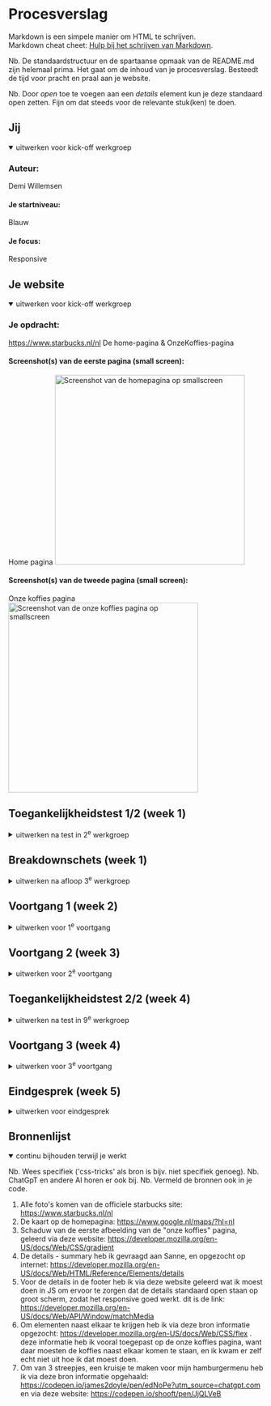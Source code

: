 # Procesverslag
Markdown is een simpele manier om HTML te schrijven.  
Markdown cheat cheet: [Hulp bij het schrijven van Markdown](https://github.com/adam-p/markdown-here/wiki/Markdown-Cheatsheet).

Nb. De standaardstructuur en de spartaanse opmaak van de README.md zijn helemaal prima. Het gaat om de inhoud van je procesverslag. Besteedt de tijd voor pracht en praal aan je website.

Nb. Door *open* toe te voegen aan een *details* element kun je deze standaard open zetten. Fijn om dat steeds voor de relevante stuk(ken) te doen.





## Jij

<details open>
  <summary>uitwerken voor kick-off werkgroep</summary>

  ### Auteur:
  Demi Willemsen

  #### Je startniveau:
  Blauw

  #### Je focus:
  Responsive
 
</details>





## Je website

<details open>
  <summary>uitwerken voor kick-off werkgroep</summary>

  ### Je opdracht:
  https://www.starbucks.nl/nl
  De home-pagina & OnzeKoffies-pagina
  
  #### Screenshot(s) van de eerste pagina (small screen): 
  Home pagina 
  <img src="readme-images/smallscreen-homepagina.JPG" width="375px" alt="Screenshot van de homepagina op smallscreen">

  #### Screenshot(s) van de tweede pagina (small screen):
  Onze koffies pagina 
  <img src="readme-images/smallscreen-onzekoffies.JPG" width="375px" alt="Screenshot van de onze koffies pagina op smallscreen">
 
</details>



## Toegankelijkheidstest 1/2 (week 1)

<details>
  <summary>uitwerken na test in 2<sup>e</sup> werkgroep</summary>

  ### Bevindingen
  Lijst met je bevindingen die in de test naar voren kwamen:

  * De website maakt (te) veel gebruik van div's en classes etc. De code is niet netjes/semantisch.
  * De website is erg overzichtelijk, en gebruiksvriendelijk als het gaat om de lay-out. De knoppen(buttons) zijn de juiste groote op de telefoon.
  * Als je de website groter en kleiner maakt schuift alles op de juiste manier mee, niks blijft raar hangen of iets dergelijks.
  * De website maakt vrijwel geen gebruik van H1's (dus niet op elke pagina komt een H1 voor), voornamelijk heel veel h2's.
  * Niet elke img elements heeft een alt.
  * De website maakt geen gebruik van a elementen voor links.
  * Niet elke link is herkenbaar als link.
  * De website maakt vrijwel geen gebruik van button elementen voor buttons.

</details>



## Breakdownschets (week 1)

<details>
  <summary>uitwerken na afloop 3<sup>e</sup> werkgroep</summary>

  ### de hele pagina: 
  <img src="readme-images/Breakdown-schets.png" width="375px" alt="breakdownschets van de hele pagina">

  ### dynamisch deel (bijv menu): 
  <img src="readme-images/dummy-plaatje.jpg" width="375px" alt="breakdown van een dynamisch deel">

  ### wellicht nog een dynamisch deel (bijv filter): 
  <img src="readme-images/dummy-plaatje.jpg" width="375px" alt="breakdown van nog een dynamisch deel">

</details>





## Voortgang 1 (week 2)

<details>
  <summary>uitwerken voor 1<sup>e</sup> voortgang</summary>

  ### Stand van zaken
  het was voornamelijk heel erg inkomen in de code. Ik ben er niet goed in, dus was het extra lastig. nadat ik eenmaal een opzetje had ging het redelijk. Wat goed ging is dat wat ik deed ik ook terug zag op mijn site, dus geen errors of iets dergelijks. wat ik lastig vind, blijft voornamelijk het netjes opstellen van een code.


  ### Agenda voor meeting
  samen met je groepje opstellen

  | student 1      | student 2          | student 3    | student 4        |
  | ---            | ---                | ---          | ---              |
  | dit bespreken  | en dit             | en ik dit    | en dan ik dat    |
  | en dat ook nog | dit als er tijd is | nog een punt | dit wil ik zeker |
  | ...            | ...                | ...          | ...              |

  vragen van groepje:
  * melih: hoe maak ik mijn site responsive
  * bo: hoe maak ik een soort sarrousel met pijltjes, of dat met CSS of JS moet?
  * Eva: hoe kan ik mijn site stelen + implementeren in mijn html
  * mick: ziek
  * demi: hoe kan ik de kaart op een website gebruikbaar maken, dat je kan in en uitzoomen etc.

  ### Verslag van meeting
  - Ik weet nu hoe ik de kaart in kan laden op mijn website. 
  - Ik weet nu dat veel websites svg gebruiken en zelf maken om icoontjes toe te passen op hun website. Dit ga ik zeker meenemen in mijn website, want starbucks maakt ook gebruik van svg icoontjes. Op die manier hoef ik niet moeilijk te doen met icoontjes zelf maken en inladen als png, want dat gaat uiteindelijk niet goed werken.
  - Ik weet nu dat als je wilt dat de screenreader een woord op z'n engels uitspreekt, dat je er lang:"en" aan toe kan voegen. Op die manier word het woord op zijn Engels uitgesproken.
  - Ik weet nu ook dat we op z'n minst 3 css stylepagina's moeten inleveren. 1 voor de basis, dus de kleuren, font, header en footer, want die zijn op elke pagina hetzelfde. 1 voor de main van de ene pagina, en 1 voor de main van de andere pagina.

</details>





## Voortgang 2 (week 3)

<details>
  <summary>uitwerken voor 2<sup>e</sup> voortgang</summary>

  ### Stand van zaken
  Ik ben eigenlijk vooral bezig geweest met mijn HTML, allebei de pagina's. Ik wilde eerst die beide helemaal goed hebben voordat ik begon met mijn CSS. Want in mijn hoofd vond ik het fijner om eerst mijn HTML helemaal te begrijpen ipv HTML en dan weer CSS en dan weer terug naar HTML. Nu heb ik beide pagina's zo goed als af, alle inhoud wat op de officiele Starbucks website staat, staat nu ook in mijn HTML, dus nu zou ik aan de slag kunnen met CSS en JS. Wat ik lastig vond is hoe ik alles netjes opschrijf, dus als ik bijvoorbeeld een svg van de Starbucks website afhaalde, hoe ik dat dan netjes in mijn code kan verwerken, na veel proberen en vragen ben ik er uitgekomen gelukkig. Nu hoop ik, en denk ik, dat mijn HTML helemaal netjes is. Dat is dan ook de vraag die ik wil gaan stellen tijdens dit voortgangsgesprek. Zodra ik weet dat mijn HTML helemaal netjes is ga ik aan de slag met CSS en JS.

  ### Agenda voor meeting
  samen met je groepje opstellen

  | student 1      | student 2          | student 3    | student 4        |
  | ---            | ---                | ---          | ---              |
  | dit bespreken  | en dit             | en ik dit    | en dan ik dat    |
  | en dat ook nog | dit als er tijd is | nog een punt | dit wil ik zeker |
  | ...            | ...                | ...          | ...              |

  vragen van groepje:
  * melih: Geen vraag
  * bo: 
  * Eva: Is mijn HTML netjes in elkaar gezet, en hoe zet ik mijn eerste sectie netjes in elkaar?
  * mick: 
  * demi: Is mijn HTML netjes in elkaar gezet?

  ### Verslag van meeting
  - Ik weet nu dat mijn html goed in elkaar is gezet, en dat ik verder kan gaan met CSS opbouwen
  - Ik weet nu dat het handig is om de website helemaal te verbeteren, op de onze koffies pagina van starbucks staat alles in principe in het nederlands tot je onder aan de pagina aankomt bij het stappenplan om zelf een koffie te maken, daar staat alles in het engels. Dus dat ga ik verbeteren naar het Nederlands zodat de hele pagina gewoon in het Nederlands staat. Dit stond eerst in het Engels in mijn html, omdat ik het exact had overgenomen van de website.
  - Ook heb ik tips gekregen van de studentassistenten om te werken aan de h3 die onzichtbaar moet zijn in mijn footer. ik had daar eerst nog helemaal geen H-element, maar dat moet er wel in staan. Dus daar ga ik mee aan de slag.

</details>





## Toegankelijkheidstest 2/2 (week 4)

<details>
  <summary>uitwerken na test in 9<sup>e</sup> werkgroep</summary>

  ### Bevindingen
  Lijst met je bevindingen die in de test naar voren kwamen (geef ook aan wat er verbeterd is):

  - De officiele website van Starbucks maakt (te) veel gebruik van div's en classes in hun HTML code.
  * In mijn HTML code wordt geen gebruik gemaakt van div's of classes. De classes die ik nodig zou hebben, heb ik toegevoegd in CSS, en met JS opgelost.
  - De officiele website heeft geen dark mode functie.
  * Mijn website heeft wel een dark mode functie.
  - De officiele website heeft niet op elke pagina een H1, voornamelijk veel h2's.
  * De pagina's die ik heb gemaakt hebben een H1.
  - Op de officiele website heeft niet elke afbeelding een alt tekst.
  * Op mijn pagina heeft elke afbeelding een alt tekst.
  - De officiele website maakt geen gebruik van a-elementen voor links.
  * Elke link op mijn pagina heeft een a-element.
  - Op de officiele pagina is niet elke link herkenbaar als link.
  * Op mijn pagina is elke link herkenbaar als link.
  - De code van de officiele website is niet netjes/semantisch.
  * Mijn code is in zoverre wel netjes/semantisch.

</details>





## Voortgang 3 (week 4)

<details>
  <summary>uitwerken voor 3<sup>e</sup> voortgang</summary>

  ### Stand van zaken
  Wat ik lastig vond was een begin maken aan mijn CSS, maar nadat ik de oefeningen goed had doorgenomen kon ik een start maken. Nadat ik eenmaal de start had gemaakt verliep het allemaal wel soepel, hier en daar wat probleempjes maar na vragen aan de docent of zelf nog een keer goed kijken ging dat eigenlijk wel goed. Dus uiteindelijk zijn beide pagina's qua stijl helemaal goed. Waar ik nu nog tegen aan loop is dat ik het dus nog responsive moet maken, alleen dat vind ik nog wel erg lastig, dus daar moet ik nog even goed onderzoek naar doen en vragen hoe dat het beste kan.
  Wat dus wel goed ging was het bezig zijn met CSS (naast het responsive maken), dat heb ik wel redelijk onder de knie nu. Wat ik wel nog steeds lastig blijg vinden is JS, ik vind het moeilijk om daar mee aan de slag te gaan, omdat ik daar het minste van weet (maar dat gaat uiteindelijk ook wel goed komen).

  ### Agenda voor meeting
  samen met je groepje opstellen

  | student 1      | student 2          | student 3    | student 4        |
  | ---            | ---                | ---          | ---              |
  | dit bespreken  | en dit             | en ik dit    | en dan ik dat    |
  | en dat ook nog | dit als er tijd is | nog een punt | dit wil ik zeker |
  | ...            | ...                | ...          | ...              |

  vragen van groepje:
  * melih: Is mijn HTML en CSS goed?
  * bo: 
  * Eva: IS de div in mijn code goed gebruikt? en kan ik de video in mijn header op pauze laten zetten?
  * mick: 
  * demi: Hoe maak ik mijn website op de beste manier responsive, en ziet mijn css er goed uit?

  ### Verslag van meeting
  - Ik weet nu hoe ik mijn website responsive kan gaan maken.
  - Ik weet nu dat ik de tekst in mijn footer een iets lichtere kleur grijs moet geven, en een witte hover moet geven.
  - Ik weet nu dat mijn HTML en CSS code er prima uitzien.
  - Na dit gesprek weet ik dat ik redelijk goed op weg ben, dat ik mij kan gaan focussen op het responsive maken van de website en dat ik nog een aantal kleine dingen moet gaan bijwerken/toevoegen op smallscreen, met de CSS code.

</details>





## Eindgesprek (week 5)

<details>
  <summary>uitwerken voor eindgesprek</summary>

  ### Je uitkomst - karakteristiek screenshots:
  - Homepagina aanzicht en het hamburgermenu dicht en open:
  <img src="readme-images/hamburgermenu-dicht.png" width="375px" alt="homepagina en hamburgermenu dicht">
  <img src="readme-images/hamburgermenu-open.png" width="375px" alt="hamburgermenu open geklapt">

  - Homepagina responsive/desktop:
  <img src="readme-images/responsive-desktop.png" width="375px" alt="homepagina responsive ">

  - De footer op smallscreen en responsive/desktop:
  <img src="readme-images/footer-smallscreen.png" width="375px" alt="de footer op smallscreen">
  <img src="readme-images/footer-desktop.png" width="375px" alt="de footer op desktop">

  - De soorten koffies op smallscreen en responsive/desktop:
  <img src="readme-images/koffies-smallscreen.png" width="375px" alt="de soorten koffies op smallscreen">
  <img src="readme-images/koffies-desktop.png" width="375px" alt="de soorten koffies naast elkaar op desktop">

  ### Dit ging goed/Heb ik geleerd: 
  Korte omschrijving met plaatjes

  <img src="readme-images/dummy-plaatje.jpg" width="375px" alt="top">



  ### Dit was lastig/Is niet gelukt:
  - De inhoud van m'n hamburgermenu zo stijlen dat het klopt, en lijkt op het hamburgermenu van de officiele website. (screenshot bijgevoegd van het hamburgermenu op de officiele website van starbucks). Ik vond het erg lastig om dit op de juiste manier te stijlen zonder dat ik rare dingen ging toevoegen in mijn code.
  <img src="readme-images/hamburgermenu-starbuckssite.png" width="375px" alt="hamburgermenu van de officiele website">

  - Mijn hamburgermenu vastzetten. Nu heb je dus dat als je scrollt, je de homepagina ziet verschijnen aan de bovenkant.

  - Het streepje weghalen in de footer op desktop. Er staat daar namelijk nu een streepjes die ze op de officiele website van starbucks niet hebben staan daar. Ook al staat er geen code voor dat streepje in mijn @media voor het responsive maken. Dus hij zou er voor mijn gevoel niet moeten staan maar hij staat er wel. (Screenshot bijgevoegd van officiele site en mijn site)
  <img src="readme-images/footer-starbuckssite.png" width="375px" alt="footer van de starbucks website">
  <img src="readme-images/footer-streep-dessktop.png" width="375px" alt="footer van mijn website">

  - De icoontjes in de footer hetzelfde maken als op de officiele pagina. Op mijn pagina zijn de icoontjes gevuld, en ik kreeg het niet voor elkaar om alleen de outline te krijgen, en om hem dan gevuld te hebben als je op de homepagina bent. (Screenshots bijgevoegd van de officiele website en mijn website)
  <img src="readme-images/sticky-footer-starbucks.png" width="375px" alt="sticky footer van de officiele website">
  <img src="readme-images/sticky-footer-mijn.png" width="375px" alt="sticky footer van mijn website">

</details>





## Bronnenlijst

<details open>
  <summary>continu bijhouden terwijl je werkt</summary>

  Nb. Wees specifiek ('css-tricks' als bron is bijv. niet specifiek genoeg). 
  Nb. ChatGpT en andere AI horen er ook bij.
  Nb. Vermeld de bronnen ook in je code.

  1. Alle foto's komen van de officiele starbucks site: https://www.starbucks.nl/nl
  2. De kaart op de homepagina: https://www.google.nl/maps/?hl=nl
  3. Schaduw van de eerste afbeelding van de "onze koffies" pagina, geleerd via deze website: https://developer.mozilla.org/en-US/docs/Web/CSS/gradient
  4. De details - summary heb ik gevraagd aan Sanne, en opgezocht op internet: https://developer.mozilla.org/en-US/docs/Web/HTML/Reference/Elements/details
  5. Voor de details in de footer heb ik via deze website geleerd wat ik moest doen in JS om ervoor te zorgen dat de details standaard open staan op groot scherm, zodat het responsive goed werkt. dit is de link: https://developer.mozilla.org/en-US/docs/Web/API/Window/matchMedia
  6. Om elementen naast elkaar te krijgen heb ik via deze bron informatie opgezocht: https://developer.mozilla.org/en-US/docs/Web/CSS/flex . deze informatie heb ik vooral toegepast op de onze koffies pagina, want daar moesten de koffies naast elkaar komen te staan, en ik kwam er zelf echt niet uit hoe ik dat moest doen.
  7. Om van 3 streepjes, een kruisje te maken voor mijn hamburgermenu heb ik via deze bron informatie opgehaald: https://codepen.io/james2doyle/pen/edNoPe?utm_source=chatgpt.com en via deze website: https://codepen.io/shooft/pen/JjQLVeB

</details>